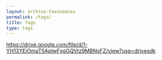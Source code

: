 ```yaml
---
layout: archive-taxonomies
permalink: /tags/
title: Tags
type: tags
---
```


https://drive.google.com/file/d/1-YH13YEiOmaT5AplwFxgGQVtz9MBNsFZ/view?usp=drivesdk